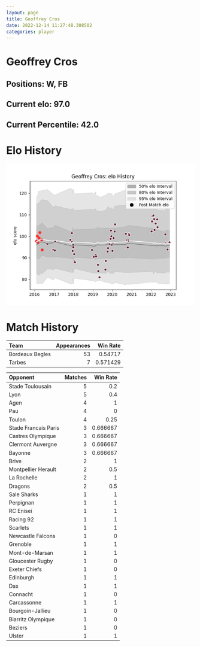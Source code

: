 ```yaml
---  
layout: page  
title: Geoffrey Cros  
date: 2022-12-14 11:27:48.308502  
categories: player  
---
```

# Geoffrey Cros

## Positions: W, FB

## Current elo: 97.0

## Current Percentile: 42.0

# Elo History


![elo history](history_GeoffreyCros.png)
# Match History


| Team            |   Appearances |   Win Rate |
|:----------------|--------------:|-----------:|
| Bordeaux Begles |            53 |   0.54717  |
| Tarbes          |             7 |   0.571429 |

| Opponent             |   Matches |   Win Rate |
|:---------------------|----------:|-----------:|
| Stade Toulousain     |         5 |   0.2      |
| Lyon                 |         5 |   0.4      |
| Agen                 |         4 |   1        |
| Pau                  |         4 |   0        |
| Toulon               |         4 |   0.25     |
| Stade Francais Paris |         3 |   0.666667 |
| Castres Olympique    |         3 |   0.666667 |
| Clermont Auvergne    |         3 |   0.666667 |
| Bayonne              |         3 |   0.666667 |
| Brive                |         2 |   1        |
| Montpellier Herault  |         2 |   0.5      |
| La Rochelle          |         2 |   1        |
| Dragons              |         2 |   0.5      |
| Sale Sharks          |         1 |   1        |
| Perpignan            |         1 |   1        |
| RC Enisei            |         1 |   1        |
| Racing 92            |         1 |   1        |
| Scarlets             |         1 |   1        |
| Newcastle Falcons    |         1 |   0        |
| Grenoble             |         1 |   1        |
| Mont-de-Marsan       |         1 |   1        |
| Gloucester Rugby     |         1 |   0        |
| Exeter Chiefs        |         1 |   0        |
| Edinburgh            |         1 |   1        |
| Dax                  |         1 |   1        |
| Connacht             |         1 |   0        |
| Carcassonne          |         1 |   1        |
| Bourgoin-Jallieu     |         1 |   0        |
| Biarritz Olympique   |         1 |   0        |
| Beziers              |         1 |   0        |
| Ulster               |         1 |   1        |